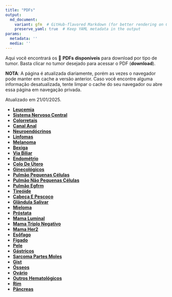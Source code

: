 ```yaml
---
title: "PDFs"
output: 
  md_document:
    variant: gfm  # GitHub-flavored Markdown (for better rendering on GitHub)
    preserve_yaml: true  # Keep YAML metadata in the output
params:
  metadata: ''
  media: ''
---
```


<script async src="https://scripts.simpleanalyticscdn.com/latest.js"></script>

Aqui você encontrará os 📝 **PDFs disponíveis** para download por tipo
de tumor. Basta clicar no tumor desejado para acessar o PDF
(**download**).

**NOTA**: A página é atualizada diariamente, porém as vezes o navegador
pode manter em cache a versão anterior. Caso você encontre alguma
informação desatualizada, tente limpar o cache do seu navegador ou abre
essa página em navegação privada.

Atualizado em 21/01/2025.

- [**Leucemia**](https://coeoralmeds-e768.restdb.io/media/678f49e6f63b8048000e77be?download=true)
- [**Sistema Nervoso
  Central**](https://coeoralmeds-e768.restdb.io/media/678f49e7f63b8048000e77c0?download=true)
- [**Colorretais**](https://coeoralmeds-e768.restdb.io/media/678f49e9f63b8048000e77c6?download=true)
- [**Canal
  Anal**](https://coeoralmeds-e768.restdb.io/media/678f49eaf63b8048000e77c8?download=true)
- [**Neuroendócrinos**](https://coeoralmeds-e768.restdb.io/media/678f49ebf63b8048000e77ca?download=true)
- [**Linfomas**](https://coeoralmeds-e768.restdb.io/media/678f49ecf63b8048000e77cf?download=true)
- [**Melanoma**](https://coeoralmeds-e768.restdb.io/media/678f49eef63b8048000e77d1?download=true)
- [**Bexiga**](https://coeoralmeds-e768.restdb.io/media/678f49eff63b8048000e77d3?download=true)
- [**Via
  Biliar**](https://coeoralmeds-e768.restdb.io/media/678f49f0f63b8048000e77d5?download=true)
- [**Endométrio**](https://coeoralmeds-e768.restdb.io/media/678f49f1f63b8048000e77d7?download=true)
- [**Colo De
  Útero**](https://coeoralmeds-e768.restdb.io/media/678f49f2f63b8048000e77d9?download=true)
- [**Ginecológicos**](https://coeoralmeds-e768.restdb.io/media/678f49f3f63b8048000e77db?download=true)
- [**Pulmão Pequenas
  Células**](https://coeoralmeds-e768.restdb.io/media/678f49f4f63b8048000e77dd?download=true)
- [**Pulmão Não Pequenas
  Células**](https://coeoralmeds-e768.restdb.io/media/678f49f5f63b8048000e77df?download=true)
- [**Pulmão
  Egfrm**](https://coeoralmeds-e768.restdb.io/media/678f49f7f63b8048000e77e1?download=true)
- [**Tireóide**](https://coeoralmeds-e768.restdb.io/media/678f49f9f63b8048000e77e5?download=true)
- [**Cabeça E
  Pescoço**](https://coeoralmeds-e768.restdb.io/media/678f49faf63b8048000e77e7?download=true)
- [**Glândula
  Salivar**](https://coeoralmeds-e768.restdb.io/media/678f49fbf63b8048000e77e9?download=true)
- [**Mieloma**](https://coeoralmeds-e768.restdb.io/media/678f49fcf63b8048000e77eb?download=true)
- [**Próstata**](https://coeoralmeds-e768.restdb.io/media/678f49fef63b8048000e77ed?download=true)
- [**Mama
  Luminal**](https://coeoralmeds-e768.restdb.io/media/678f4a00f63b8048000e77f1?download=true)
- [**Mama Triplo
  Negativo**](https://coeoralmeds-e768.restdb.io/media/678f4a01f63b8048000e77f3?download=true)
- [**Mama
  Her2**](https://coeoralmeds-e768.restdb.io/media/678f4a02f63b8048000e77f5?download=true)
- [**Esôfago**](https://coeoralmeds-e768.restdb.io/media/678f4a03f63b8048000e77f7?download=true)
- [**Fígado**](https://coeoralmeds-e768.restdb.io/media/678f4a05f63b8048000e77f9?download=true)
- [**Pele**](https://coeoralmeds-e768.restdb.io/media/678f4a06f63b8048000e77fb?download=true)
- [**Gástricos**](https://coeoralmeds-e768.restdb.io/media/678f4a07f63b8048000e77fe?download=true)
- [**Sarcoma Partes
  Moles**](https://coeoralmeds-e768.restdb.io/media/678f4a08f63b8048000e77ff?download=true)
- [**Gist**](https://coeoralmeds-e768.restdb.io/media/678f4a09f63b8048000e7801?download=true)
- [**Ósseos**](https://coeoralmeds-e768.restdb.io/media/678f4a0af63b8048000e7803?download=true)
- [**Ovário**](https://coeoralmeds-e768.restdb.io/media/678f4a0cf63b8048000e7805?download=true)
- [**Outros
  Hematológicos**](https://coeoralmeds-e768.restdb.io/media/678f4a0df63b8048000e7807?download=true)
- [**Rim**](https://coeoralmeds-e768.restdb.io/media/678f4a0ef63b8048000e7809?download=true)
- [**Pâncreas**](https://coeoralmeds-e768.restdb.io/media/678f4a0ff63b8048000e780b?download=true)
